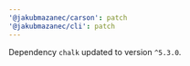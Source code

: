 ```yaml
---
'@jakubmazanec/carson': patch
'@jakubmazanec/cli': patch
---
```

Dependency `chalk` updated to version `^5.3.0`.
